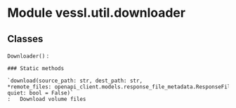Module vessl.util.downloader
============================

Classes
-------

`Downloader()`
:   

    ### Static methods

    `download(source_path: str, dest_path: str, *remote_files: openapi_client.models.response_file_metadata.ResponseFileMetadata, quiet: bool = False)`
    :   Download volume files